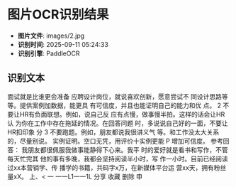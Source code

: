 # 图片OCR识别结果

- **图片文件**: images/2.jpg
- **识别时间**: 2025-09-11 05:24:33
- **识别引擎**: PaddleOCR

## 识别文本

面试就是比谁更会准备
应聘设计岗位，就说喜欢创新，愿意尝试不
同设计思路等等。提供案例加数据，能更具
有可信度，并且也能证明自己的能力和优
点。
2
不要让HR有负面联想。例如，说自己反
应有点慢，做事慢半拍。这样的话会让HR认
为你在工作中存在拖延的情况。在回答问题
时，多说说自己好的一面，不要让HR扣印象
分
3
不要跑题。例如，朋友都说我很讲义气
等。和工作没太大关系的，尽量别说。
实例证明。空口无凭，用评价十实例更能
P
增加可信度。
参考回答：
我朋友都很佩服我做事能静得下心来。我平
时的爱好就是看书和写作，不管每天忙完其
他的事有多晚，我都会坚持阅读半小时，写
作一小时。目前已经阅读过xx本营销学、传
播学的书籍，共码字x万，在新媒体平台运
营xx天，拥有粉丝量xX。
上、<
一
一一L1一一1L
分享
收藏
删除
申
